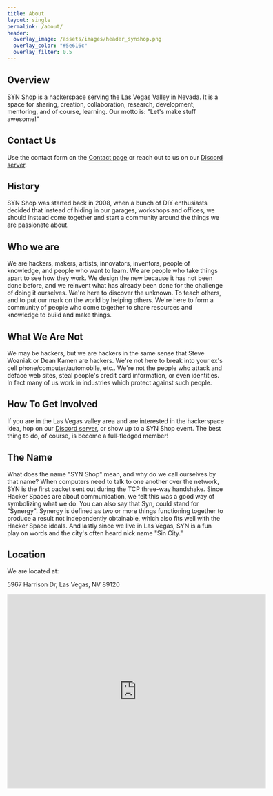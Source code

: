 ```yaml
---
title: About
layout: single
permalink: /about/
header:
  overlay_image: /assets/images/header_synshop.png
  overlay_color: "#5e616c"
  overlay_filter: 0.5
---
```


## Overview

SYN Shop is a hackerspace serving the Las Vegas Valley in Nevada. It is a space for sharing, creation, collaboration, research, development, mentoring, and of course, learning. Our motto is: "Let's make stuff awesome!"

## Contact Us

Use the contact form on the [Contact page](/contact/) or reach out to us on our [Discord server](https://synshop.org/discord).

## History

SYN Shop was started back in 2008, when a bunch of DIY enthusiasts decided that instead of hiding in our garages, workshops and offices, we should instead come together and start a community around the things we are passionate about.

## Who we are

We are hackers, makers, artists, innovators, inventors, people of knowledge, and people who want to learn. We are people who take things apart to see how they work. We design the new because it has not been done before, and we reinvent what has already been done for the challenge of doing it ourselves. We're here to discover the unknown. To teach others, and to put our mark on the world by helping others. We're here to form a community of people who come together to share resources and knowledge to build and make things.

## What We Are Not

We may be hackers, but we are hackers in the same sense that Steve Wozniak or Dean Kamen are hackers. We're not here to break into your ex's cell phone/computer/automobile, etc.. We're not the people who attack and deface web sites, steal people's credit card information, or even identities. In fact many of us work in industries which protect against such people.

## How To Get Involved

If you are in the Las Vegas valley area and are interested in the hackerspace idea, hop on our [Discord server](https://synshop.org/discord), or show up to a SYN Shop event. The best thing to do, of course, is become a full-fledged member!

## The Name

What does the name "SYN Shop" mean, and why do we call ourselves by that name? When computers need to talk to one another over the network, SYN is the first packet sent out during the TCP three-way handshake. Since Hacker Spaces are about communication, we felt this was a good way of symbolizing what we do. You can also say that Syn, could stand for "Synergy". Synergy is defined as two or more things functioning together to produce a result not independently obtainable, which also fits well with the Hacker Space ideals. And lastly since we live in Las Vegas, SYN is a fun play on words and the city's often heard nick name "Sin City."

## Location
We are located at:

5967 Harrison Dr, Las Vegas, NV 89120

<iframe src="https://www.google.com/maps/embed?pb=!1m18!1m12!1m3!1d3224.4881084245717!2d-115.11650898220648!3d36.081587800242225!2m3!1f0!2f0!3f0!3m2!1i1024!2i768!4f13.1!3m3!1m2!1s0x80c8c39ffd8fb8d1%3A0x90dd755bc883a2b!2sSYN%20Shop!5e0!3m2!1sen!2sus!4v1691013517724!5m2!1sen!2sus" width="600" height="450" style="border:0;" allowfullscreen="" loading="lazy" referrerpolicy="no-referrer-when-downgrade"></iframe>